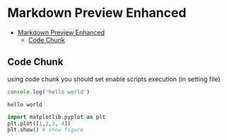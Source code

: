   
  
#  Markdown Preview Enhanced
  
  
  
  
  
  
- [Markdown Preview Enhanced](#markdown-preview-enhanced )
  - [Code Chunk](#code-chunk )
  
  
  
  
##  Code Chunk
  
  
using code chunk you should set enable scripts execution (in setting file)
  
```javascript
console.log('hello world')
```

```
hello world
```

  
```python
import matplotlib.pyplot as plt
plt.plot([1,2,3, 4])
plt.show() # show figure
```
  